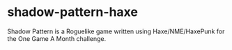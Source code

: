 shadow-pattern-haxe
===================

Shadow Pattern is a Roguelike game written using Haxe/NME/HaxePunk for the One Game A Month challenge.
